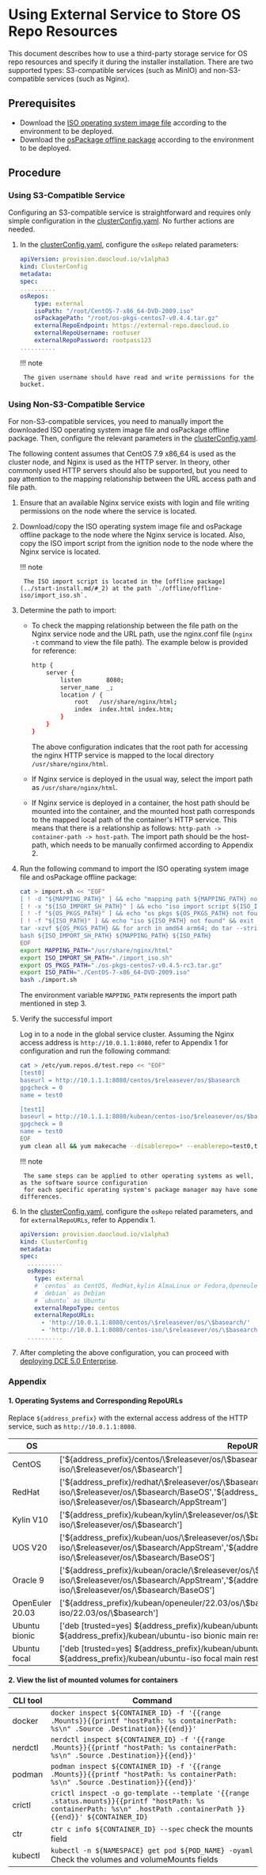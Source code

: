# Using External Service to Store OS Repo Resources

This document describes how to use a third-party storage service for OS repo resources and specify it during the installer installation. There are two supported types: S3-compatible services (such as MinIO) and non-S3-compatible services (such as Nginx).

## Prerequisites

- Download the [ISO operating system image file](../start-install.md/#iso) according to the environment to be deployed.
- Download the [osPackage offline package](../start-install.md/#ospackage) according to the environment to be deployed.

## Procedure

### Using S3-Compatible Service

Configuring an S3-compatible service is straightforward and requires only simple configuration in the [clusterConfig.yaml](../cluster-config.md). No further actions are needed.

1. In the [clusterConfig.yaml](../cluster-config.md), configure the `osRepo` related parameters:

    ```yaml
    apiVersion: provision.daocloud.io/v1alpha3
    kind: ClusterConfig
    metadata:
    spec:
    ..........
    osRepos:
        type: external
        isoPath: "/root/CentOS-7-x86_64-DVD-2009.iso"
        osPackagePath: "/root/os-pkgs-centos7-v0.4.4.tar.gz"
        externalRepoEndpoint: https://external-repo.daocloud.io
        externalRepoUsername: rootuser
        externalRepoPassword: rootpass123
    ..........
    ```

    !!! note

        The given username should have read and write permissions for the bucket.

### Using Non-S3-Compatible Service

For non-S3-compatible services, you need to manually import the downloaded ISO operating system image file and osPackage offline package. Then, configure the relevant parameters in the [clusterConfig.yaml](../cluster-config.md).

The following content assumes that CentOS 7.9 x86_64 is used as the cluster node, and Nginx is used as the HTTP server. In theory, other commonly used HTTP servers should also be supported, but you need to pay attention to the mapping relationship between the URL access path and file path.

1. Ensure that an available Nginx service exists with login and file writing permissions on the node where the service is located.

2. Download/copy the ISO operating system image file and osPackage offline package to the node where the Nginx service is located. Also, copy the ISO import script from the ignition node to the node where the Nginx service is located.

    !!! note

        The ISO import script is located in the [offline package](../start-install.md/#_2) at the path `./offline/offline-iso/import_iso.sh`.

3. Determine the path to import:

   - To check the mapping relationship between the file path on the Nginx service node and the URL path, use the nginx.conf file (`nginx -t` command to view the file path). The example below is provided for reference:

        ```bash
        http {
            server {
                listen       8080;
                server_name  _;
                location / {
                    root   /usr/share/nginx/html;
                    index  index.html index.htm;
                }
            }
        }
        ```

       The above configuration indicates that the root path for accessing the nginx HTTP service is mapped to the local directory `/usr/share/nginx/html`.

   - If Nginx service is deployed in the usual way, select the import path as `/usr/share/nginx/html`.

   - If Nginx service is deployed in a container, the host path should be mounted into the container, and the mounted host path corresponds to the mapped local path of the container's HTTP service. This means that there is a relationship as follows: `http-path -> container-path -> host-path`. The import path should be the host-path, which needs to be manually confirmed according to Appendix 2.

4. Run the following command to import the ISO operating system image file and osPackage offline package:

    ```bash
    cat > import.sh << "EOF"
    [ ! -d "${MAPPING_PATH}" ] && echo "mapping path ${MAPPING_PATH} not found" && exit 1
    [ ! -x "${ISO_IMPORT_SH_PATH}" ] && echo "iso import script ${ISO_IMPORT_SH_PATH} not found or not executable" && exit 1
    [ ! -f "${OS_PKGS_PATH}" ] && echo "os pkgs ${OS_PKGS_PATH} not found" && exit 1
    [ ! -f "${ISO_PATH}" ] && echo "iso ${ISO_PATH} not found" && exit 1
    tar -xzvf ${OS_PKGS_PATH} && for arch in amd64 arm64; do tar --strip-components=1 -xzvf os-pkgs/os-pkgs-${arch}.tar.gz -C ${MAPPING_PATH}; done && rm -rf os-pkgs
    bash ${ISO_IMPORT_SH_PATH} ${MAPPING_PATH} ${ISO_PATH}
    EOF
    export MAPPING_PATH="/usr/share/nginx/html"
    export ISO_IMPORT_SH_PATH="./import_iso.sh"
    export OS_PKGS_PATH="./os-pkgs-centos7-v0.4.5-rc3.tar.gz"
    export ISO_PATH="./CentOS-7-x86_64-DVD-2009.iso"
    bash ./import.sh
    ```

    The environment variable `MAPPING_PATH` represents the import path mentioned in step 3.

5. Verify the successful import

   Log in to a node in the global service cluster. Assuming the Nginx access address is `http://10.0.1.1:8080`, refer to Appendix 1 for configuration and run the following command:

    ```bash
    cat > /etc/yum.repos.d/test.repo << "EOF"
    [test0]
    baseurl = http://10.1.1.1:8080/centos/$releasever/os/$basearch
    gpgcheck = 0
    name = test0
    
    [test1]
    baseurl = http://10.1.1.1:8080/kubean/centos-iso/$releasever/os/$basearch
    gpgcheck = 0
    name = test0
    EOF
    yum clean all && yum makecache --disablerepo=* --enablerepo=test0,test1
    ```

    !!! note

        The same steps can be applied to other operating systems as well, as the software source configuration
        for each specific operating system's package manager may have some differences.

6. In the [clusterConfig.yaml](../cluster-config.md), configure the `osRepo` related parameters, and for `externalRepoURLs`, refer to Appendix 1.

    ```yaml
    apiVersion: provision.daocloud.io/v1alpha3
    kind: ClusterConfig
    metadata:
    spec:
      ..........
      osRepos:
        type: external
        # `centos` as CentOS, RedHat,kylin AlmaLinux or Fedora,Openeuler
        # `debian` as Debian
        # `ubuntu` as Ubuntu
        externalRepoType: centos
        externalRepoURLs:
          - 'http://10.0.1.1:8080/centos/\$releasever/os/\$basearch/'
          - 'http://10.0.1.1:8080/centos-iso/\$releasever/os/\$basearch/'
      ..........
    ```

7. After completing the above configuration, you can proceed with [deploying DCE 5.0 Enterprise](../start-install.md).

### Appendix

#### 1. Operating Systems and Corresponding RepoURLs

Replace `${address_prefix}` with the external access address of the HTTP service, such as `http://10.0.1.1:8080`.

| OS | RepoURLs |
| --- | --- |
| CentOS| ['\${address_prefix}/centos/\\\$releasever/os/\\\$basearch','\${address_prefix}/centos-iso/\\\$releasever/os/\\\$basearch'] |
| RedHat | ['\${address_prefix}/redhat/\\\$releasever/os/\\\$basearch','\${address_prefix}/redhat-iso/\\\$releasever/os/\\\$basearch/BaseOS','\${address_prefix}/redhat-iso/\\\$releasever/os/\\\$basearch/AppStream'] |
| Kylin V10| ['\${address_prefix}/kubean/kylin/\\\$releasever/os/\\\$basearch','\${address_prefix}/kubean/kylin-iso/\\\$releasever/os/\\\$basearch'] |
| UOS V20| ['\${address_prefix}/kubean/uos/\\\$releasever/os/\\\$basearch','\${address_prefix}/kubean/uos-iso/\\\$releasever/os/\\\$basearch/AppStream','\${address_prefix}/kubean/uos-iso/\\\$releasever/os/\\\$basearch/BaseOS'] |
| Oracle 9 | ['\${address_prefix}/kubean/oracle/\\\$releasever/os/\\\$basearch','\${address_prefix}/kubean/oracle-iso/\\\$releasever/os/\\\$basearch/AppStream','\${address_prefix}/kubean/oracle-iso/\\\$releasever/os/\\\$basearch/BaseOS'] |
| OpenEuler 20.03 | ['\${address_prefix}/kubean/openeuler/22.03/os/\\\$basearch','\${address_prefix}/kubean/openeuler-iso/22.03/os/\\\$basearch'] |
| Ubuntu bionic | ['deb [trusted=yes] \${address_prefix}/kubean/ubuntu/amd64 bionic/','deb [trusted=yes] \${address_prefix}/kubean/ubuntu-iso bionic main restricted'] |
| Ubuntu focal | ['deb [trusted=yes] \${address_prefix}/kubean/ubuntu/amd64 focal/','deb [trusted=yes] \${address_prefix}/kubean/ubuntu-iso focal main restricted']|

#### 2. View the list of mounted volumes for containers

| CLI tool | Command |
| --- | --- |
|docker|`docker inspect ${CONTAINER_ID} -f '{{range .Mounts}}{{printf "hostPath: %s containerPath: %s\n" .Source .Destination}}{{end}}'`|
|nerdctl|`nerdctl inspect ${CONTAINER_ID} -f '{{range .Mounts}}{{printf "hostPath: %s containerPath: %s\n" .Source .Destination}}{{end}}'`|
|podman| `podman inspect ${CONTAINER_ID} -f '{{range .Mounts}}{{printf "hostPath: %s containerPath: %s\n" .Source .Destination}}{{end}}'`|
|crictl| `crictl inspect -o go-template --template '{{range .status.mounts}}{{printf "hostPath: %s containerPath: %s\n" .hostPath .containerPath }}{{end}}' ${CONTAINER_ID}`|
|ctr| `ctr c info ${CONTAINER_ID} --spec` check the mounts field |
|kubectl|`kubectl -n ${NAMESPACE} get pod ${POD_NAME} -oyaml` Check the volumes and volumeMounts fields |
